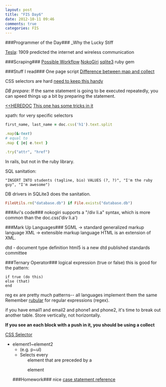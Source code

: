 ```yaml
---
layout: post
title: "FIS Day6"
date: 2012-10-11 09:46
comments: true
categories: FIS
---
```


###Programmer of the Day###
_Why the Lucky Stiff

[Tesla](http://en.wikipedia.org/wiki/Nikola_Tesla):
1909 predicted the internet and wireless communication

###Scraping###
[Possible Workflow](http://www.andrewsturges.com/2011/09/how-to-harvest-web-data-using-ruby-and.html)
[NokoGiri](http://lostechies.com/rodpaddock/2011/04/11/hacking-websites-with-ruby-and-nokogiri/)
[sqlite3](https://github.com/luislavena/sqlite3-ruby) ruby gem

###Stuff I read###
One page script
[Difference between map and collect](http://coryschires.com/whats-the-difference-between-each-and-collect/)

CSS selectors are hard
[need to keep this handy](http://www.w3schools.com/cssref/css_selectors.asp)


*DB prepare:*
If the same statement is going to be executed repeatedly, you can speed things up a bit by preparing the statement.


[<<HEREDOC](http://blog.jayfields.com/2006/12/ruby-multiline-strings-here-doc-or.html) [This one has some tricks in it](http://blog.grayproductions.net/articles/working_with_multiline_strings)

xpath: for very specific selectors 

```ruby Multi Assignment
first_name, last_name = doc.css('h1').text.split
```

```ruby Symbol to proc
.map(&:text) 
# equal to
.map { |e| e.text }
```

```ruby .try
.try("attr", "href")
```
In rails, but not in the ruby library.

SQL sanitation:
```
"INSERT INTO students (tagline, bio) VALUES (?, ?)", "I'm the ruby guy", "I'm awesome")
```
DB drivers in SQLite3 does the sanitation.

```ruby Delete DB if it exists
FileUtils.rm("database.db") if File.exists("database.db")
```

###Avi's code###
nokogiri supports a "/div li.a" syntax, which is more common than the doc.css('div li.a')

###Mark Up Languages###
SGML -> standard generalized markup language
XML -> extensible markup language
HTML is an extension of XML.

dtd - document type definition
html5 is a new dtd published standards committee

###Ternary Operator###
logical expression (true or false)
this is good for the pattern:
```
if true (do this)
else (that)
end
```

reg ex are pretty much patterns-- all languages implement them the same
Remember [rubular](http://rubular.com/) for regular expressions (regex).

if you have email1 and email2 and phone1 and phone2, it's time to break out another table. Store vertically, not horizontally.

**If you see an each block with a push in it, you should be using a collect**

[CSS Selector](http://www.w3schools.com/cssref/css_selectors.asp)

- element1~element2	
	- (e.g. p~ul)
	- Selects every <ul> element that are preceded by a <p> element

###Homework###
nice [case statement reference](http://www.skorks.com/2009/08/how-a-ruby-case-statement-works-and-what-you-can-do-with-it/)